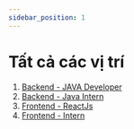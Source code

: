 ```yaml
---
sidebar_position: 1
---
```


# Tất cả các vị trí

1. [Backend - JAVA Developer](/recruitment/backend)
2. [Backend - Java Intern](/recruitment/backend-intern)
2. [Frontend - ReactJs](/recruitment/frontend-reactjs)
2. [Frontend - Intern](/recruitment/frontend-intern)